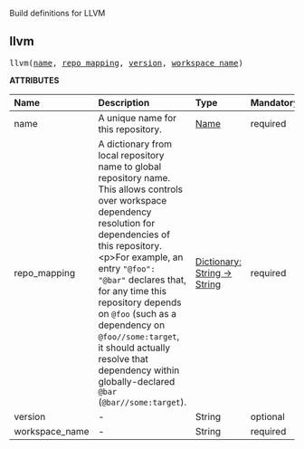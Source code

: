 <!-- Generated with Stardoc: http://skydoc.bazel.build -->

Build definitions for LLVM

<a id="llvm"></a>

## llvm

<pre>
llvm(<a href="#llvm-name">name</a>, <a href="#llvm-repo_mapping">repo_mapping</a>, <a href="#llvm-version">version</a>, <a href="#llvm-workspace_name">workspace_name</a>)
</pre>

**ATTRIBUTES**

| Name                                           | Description                                                                                                                                                                                                                                                                                                                                                                                                                                                                           | Type                                                                          | Mandatory | Default               |
| :--------------------------------------------- | :------------------------------------------------------------------------------------------------------------------------------------------------------------------------------------------------------------------------------------------------------------------------------------------------------------------------------------------------------------------------------------------------------------------------------------------------------------------------------------ | :---------------------------------------------------------------------------- | :-------- | :-------------------- |
| <a id="llvm-name"></a>name                     | A unique name for this repository.                                                                                                                                                                                                                                                                                                                                                                                                                                                    | <a href="https://bazel.build/concepts/labels#target-names">Name</a>           | required  |                       |
| <a id="llvm-repo_mapping"></a>repo_mapping     | A dictionary from local repository name to global repository name. This allows controls over workspace dependency resolution for dependencies of this repository.&lt;p&gt;For example, an entry <code>"@foo": "@bar"</code> declares that, for any time this repository depends on <code>@foo</code> (such as a dependency on <code>@foo//some:target</code>, it should actually resolve that dependency within globally-declared <code>@bar</code> (<code>@bar//some:target</code>). | <a href="https://bazel.build/rules/lib/dict">Dictionary: String -> String</a> | required  |                       |
| <a id="llvm-version"></a>version               | -                                                                                                                                                                                                                                                                                                                                                                                                                                                                                     | String                                                                        | optional  | <code>"15.0.4"</code> |
| <a id="llvm-workspace_name"></a>workspace_name | -                                                                                                                                                                                                                                                                                                                                                                                                                                                                                     | String                                                                        | required  |                       |
